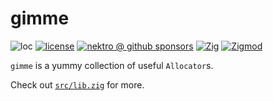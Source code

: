 # gimme

![loc](https://sloc.xyz/github/nektro/gimme)
[![license](https://img.shields.io/github/license/nektro/gimme.svg)](https://github.com/nektro/gimme/blob/master/LICENSE)
[![nektro @ github sponsors](https://img.shields.io/badge/sponsors-nektro-purple?logo=github)](https://github.com/sponsors/nektro)
[![Zig](https://img.shields.io/badge/Zig-0.14-f7a41d)](https://ziglang.org/)
[![Zigmod](https://img.shields.io/badge/Zigmod-latest-f7a41d)](https://github.com/nektro/zigmod)

`gimme` is a yummy collection of useful `Allocator`s.

Check out [`src/lib.zig`](src/lib.zig) for more.

